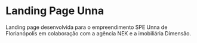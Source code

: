 # Landing Page Unna

Landing page desenvolvida para o empreendimento SPE Unna de Florianópolis em colaboração com a agência NEK e a imobiliária Dimensão.
